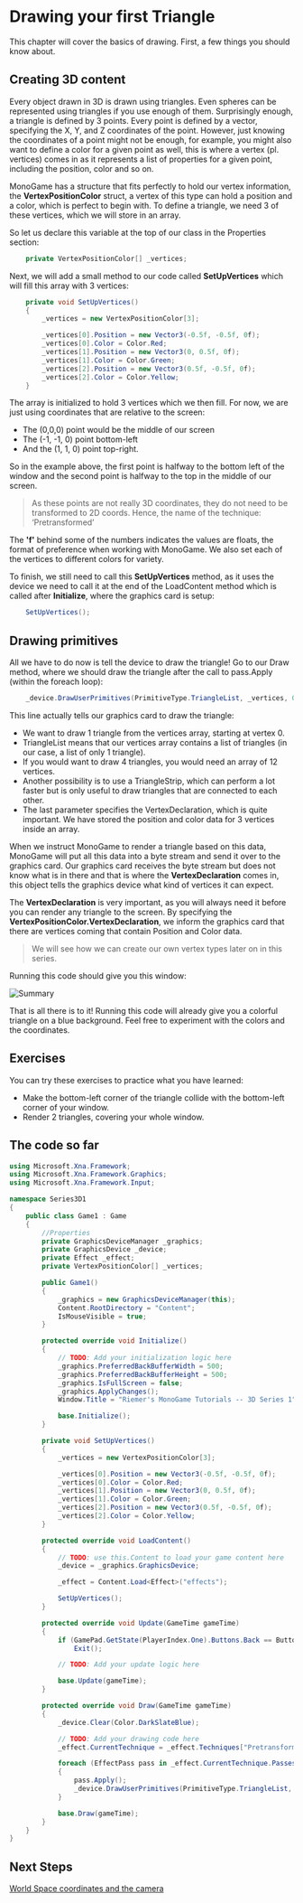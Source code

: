 # Drawing your first Triangle

This chapter will cover the basics of drawing. First, a few things you should know about.

## Creating 3D content

Every object drawn in 3D is drawn using triangles. Even spheres can be represented using triangles if you use enough of them. Surprisingly enough, a triangle is defined by 3 points. Every point is defined by a vector, specifying the X, Y, and Z coordinates of the point. However, just knowing the coordinates of a point might not be enough, for example, you might also want to define a color for a given point as well, this is where a vertex (pl. vertices) comes in as it represents a list of properties for a given point, including the position, color and so on.

MonoGame has a structure that fits perfectly to hold our vertex information, the **VertexPositionColor** struct, a vertex of this type can hold a position and a color, which is perfect to begin with. To define a triangle, we need 3 of these vertices, which we will store in an array.

So let us declare this variable at the top of our class in the Properties section:

```csharp
    private VertexPositionColor[] _vertices;
```

Next, we will add a small method to our code called **SetUpVertices** which will fill this array with 3 vertices:

```csharp
    private void SetUpVertices()
    {
        _vertices = new VertexPositionColor[3];

        _vertices[0].Position = new Vector3(-0.5f, -0.5f, 0f);
        _vertices[0].Color = Color.Red;
        _vertices[1].Position = new Vector3(0, 0.5f, 0f);
        _vertices[1].Color = Color.Green;
        _vertices[2].Position = new Vector3(0.5f, -0.5f, 0f);
        _vertices[2].Color = Color.Yellow;
    }
```

The array is initialized to hold 3 vertices which we then fill. For now, we are just using coordinates that are relative to the screen:

* The (0,0,0) point would be the middle of our screen
* The (-1, -1, 0) point bottom-left
* And the (1, 1, 0) point top-right.

So in the example above, the first point is halfway to the bottom left of the window and the second point is halfway to the top in the middle of our screen.

> As these points are not really 3D coordinates, they do not need to be transformed to 2D coords. Hence, the name of the technique: ‘Pretransformed’

The **'f'** behind some of the numbers indicates the values are floats, the format of preference when working with MonoGame. We also set each of the vertices to different colors for variety.

To finish, we still need to call this **SetUpVertices** method, as it uses the device we need to call it at the end of the LoadContent method which is called after **Initialize**, where the graphics card is setup:

```csharp
    SetUpVertices();
```

## Drawing primitives

All we have to do now is tell the device to draw the triangle! Go to our Draw method, where we should draw the triangle after the call to pass.Apply (within the foreach loop):

```csharp
    _device.DrawUserPrimitives(PrimitiveType.TriangleList, _vertices, 0, 1, VertexPositionColor.VertexDeclaration);
```

This line actually tells our graphics card to draw the triangle:

* We want to draw 1 triangle from the vertices array, starting at vertex 0.
* TriangleList means that our vertices array contains a list of triangles (in our case, a list of only 1 triangle).
* If you would want to draw 4 triangles, you would need an array of 12 vertices.
* Another possibility is to use a TriangleStrip, which can perform a lot faster but is only useful to draw triangles that are connected to each other.
* The last parameter specifies the VertexDeclaration, which is quite important. We have stored the position and color data for 3 vertices inside an array.

When we instruct MonoGame to render a triangle based on this data, MonoGame will put all this data into a byte stream and send it over to the graphics card. Our graphics card receives the byte stream but does not know what is in there and that is where the **VertexDeclaration** comes in, this object tells the graphics device what kind of vertices it can expect.

The **VertexDeclaration** is very important, as you will always need it before you can render any triangle to the screen. By specifying the **VertexPositionColor.VertexDeclaration**, we inform the graphics card that there are vertices coming that contain Position and Color data.

> We will see how we can create our own vertex types later on in this series.

Running this code should give you this window:

![Summary](https://github.com/simondarksidej/XNAGameStudio/raw/archive/Images/Riemers/3DXNA1-03Triangles1.png?raw=true)

That is all there is to it! Running this code will already give you a colorful triangle on a blue background. Feel free to experiment with the colors and the coordinates.

## Exercises

You can try these exercises to practice what you have learned:

* Make the bottom-left corner of the triangle collide with the bottom-left corner of your window.
* Render 2 triangles, covering your whole window.

## The code so far

```csharp
using Microsoft.Xna.Framework;
using Microsoft.Xna.Framework.Graphics;
using Microsoft.Xna.Framework.Input;

namespace Series3D1
{
    public class Game1 : Game
    {
        //Properties
        private GraphicsDeviceManager _graphics;
        private GraphicsDevice _device;
        private Effect _effect;
        private VertexPositionColor[] _vertices;

        public Game1()
        {
            _graphics = new GraphicsDeviceManager(this);
            Content.RootDirectory = "Content";
            IsMouseVisible = true;
        }

        protected override void Initialize()
        {
            // TODO: Add your initialization logic here
            _graphics.PreferredBackBufferWidth = 500;
            _graphics.PreferredBackBufferHeight = 500;
            _graphics.IsFullScreen = false;
            _graphics.ApplyChanges();
            Window.Title = "Riemer's MonoGame Tutorials -- 3D Series 1";

            base.Initialize();
        }

        private void SetUpVertices()
        {
            _vertices = new VertexPositionColor[3];

            _vertices[0].Position = new Vector3(-0.5f, -0.5f, 0f);
            _vertices[0].Color = Color.Red;
            _vertices[1].Position = new Vector3(0, 0.5f, 0f);
            _vertices[1].Color = Color.Green;
            _vertices[2].Position = new Vector3(0.5f, -0.5f, 0f);
            _vertices[2].Color = Color.Yellow;
        }

        protected override void LoadContent()
        {
            // TODO: use this.Content to load your game content here
            _device = _graphics.GraphicsDevice;

            _effect = Content.Load<Effect>("effects");

            SetUpVertices();
        }

        protected override void Update(GameTime gameTime)
        {
            if (GamePad.GetState(PlayerIndex.One).Buttons.Back == ButtonState.Pressed || Keyboard.GetState().IsKeyDown(Keys.Escape))
                Exit();

            // TODO: Add your update logic here

            base.Update(gameTime);
        }

        protected override void Draw(GameTime gameTime)
        {
            _device.Clear(Color.DarkSlateBlue);

            // TODO: Add your drawing code here
            _effect.CurrentTechnique = _effect.Techniques["Pretransformed"];

            foreach (EffectPass pass in _effect.CurrentTechnique.Passes)
            {
                pass.Apply();
                _device.DrawUserPrimitives(PrimitiveType.TriangleList, _vertices, 0, 1, VertexPositionColor.VertexDeclaration);
            }

            base.Draw(gameTime);
        }
    }
}
```

## Next Steps

[World Space coordinates and the camera](Riemers3DXNA1Terrain04worldspace)
